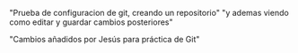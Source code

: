 "Prueba de configuracion de git, creando un repositorio" 
"y ademas viendo como editar y guardar cambios posteriores" 

"Cambios añadidos por Jesús para práctica de Git"

